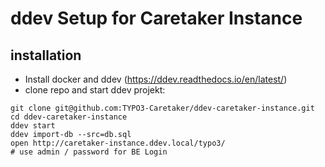 # ddev Setup for Caretaker Instance

## installation

* Install docker and ddev (https://ddev.readthedocs.io/en/latest/)
* clone repo and start ddev projekt:

```
git clone git@github.com:TYPO3-Caretaker/ddev-caretaker-instance.git
cd ddev-caretaker-instance
ddev start
ddev import-db --src=db.sql
open http://caretaker-instance.ddev.local/typo3/
# use admin / password for BE Login
```

